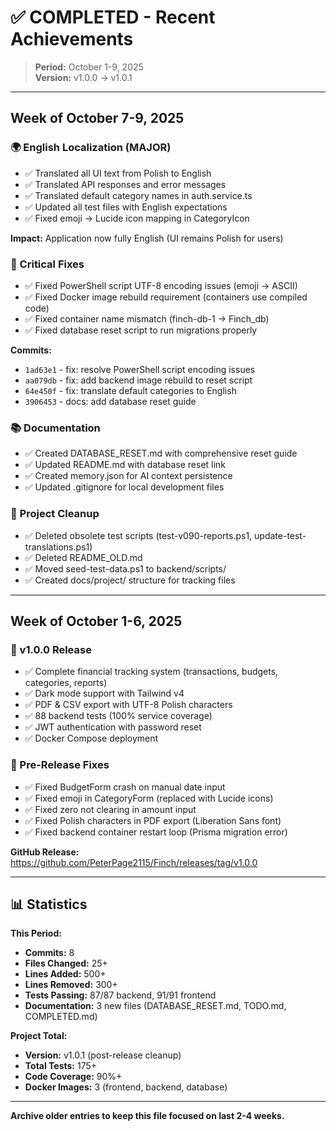 # ✅ COMPLETED - Recent Achievements

> **Period:** October 1-9, 2025  
> **Version:** v1.0.0 → v1.0.1

---

## Week of October 7-9, 2025

### 🌍 English Localization (MAJOR)
- ✅ Translated all UI text from Polish to English
- ✅ Translated API responses and error messages
- ✅ Translated default category names in auth.service.ts
- ✅ Updated all test files with English expectations
- ✅ Fixed emoji → Lucide icon mapping in CategoryIcon

**Impact:** Application now fully English (UI remains Polish for users)

### 🐛 Critical Fixes
- ✅ Fixed PowerShell script UTF-8 encoding issues (emoji → ASCII)
- ✅ Fixed Docker image rebuild requirement (containers use compiled code)
- ✅ Fixed container name mismatch (finch-db-1 → Finch_db)
- ✅ Fixed database reset script to run migrations properly

**Commits:**
- `1ad63e1` - fix: resolve PowerShell script encoding issues
- `aa079db` - fix: add backend image rebuild to reset script
- `64e450f` - fix: translate default categories to English
- `3906453` - docs: add database reset guide

### 📚 Documentation
- ✅ Created DATABASE_RESET.md with comprehensive reset guide
- ✅ Updated README.md with database reset link
- ✅ Created memory.json for AI context persistence
- ✅ Updated .gitignore for local development files

### 🧹 Project Cleanup
- ✅ Deleted obsolete test scripts (test-v090-reports.ps1, update-test-translations.ps1)
- ✅ Deleted README_OLD.md
- ✅ Moved seed-test-data.ps1 to backend/scripts/
- ✅ Created docs/project/ structure for tracking files

---

## Week of October 1-6, 2025

### 🎉 v1.0.0 Release
- ✅ Complete financial tracking system (transactions, budgets, categories, reports)
- ✅ Dark mode support with Tailwind v4
- ✅ PDF & CSV export with UTF-8 Polish characters
- ✅ 88 backend tests (100% service coverage)
- ✅ JWT authentication with password reset
- ✅ Docker Compose deployment

### 🐛 Pre-Release Fixes
- ✅ Fixed BudgetForm crash on manual date input
- ✅ Fixed emoji in CategoryForm (replaced with Lucide icons)
- ✅ Fixed zero not clearing in amount input
- ✅ Fixed Polish characters in PDF export (Liberation Sans font)
- ✅ Fixed backend container restart loop (Prisma migration error)

**GitHub Release:** https://github.com/PeterPage2115/Finch/releases/tag/v1.0.0

---

## 📊 Statistics

**This Period:**
- **Commits:** 8
- **Files Changed:** 25+
- **Lines Added:** 500+
- **Lines Removed:** 300+
- **Tests Passing:** 87/87 backend, 91/91 frontend
- **Documentation:** 3 new files (DATABASE_RESET.md, TODO.md, COMPLETED.md)

**Project Total:**
- **Version:** v1.0.1 (post-release cleanup)
- **Total Tests:** 175+
- **Code Coverage:** 90%+
- **Docker Images:** 3 (frontend, backend, database)

---

**Archive older entries to keep this file focused on last 2-4 weeks.**

